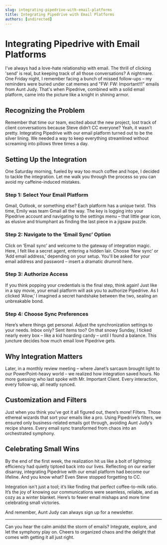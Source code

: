 ```yaml
---
slug: integrating-pipedrive-with-email-platforms
title: Integrating Pipedrive with Email Platforms
authors: [undirected]
---
```


# Integrating Pipedrive with Email Platforms

I've always had a love-hate relationship with email. The thrill of clicking 'send' is real, but keeping track of all those conversations? A nightmare. One Friday night, I remember facing a bunch of missed follow-ups – my reminders were buried under cat memes and "FW: FW: Important!!!" emails from Aunt Judy. That's when Pipedrive, combined with a solid email platform, came into the picture like a knight in shining armor.

## Recognizing the Problem

Remember that time our team, excited about the new project, lost track of client conversations because Steve didn’t CC everyone? Yeah, it wasn’t pretty. Integrating Pipedrive with our email platform turned out to be the silver lining. We needed a way to keep everything streamlined without screaming into pillows three times a day.

## Setting Up the Integration

One Saturday morning, fueled by way too much coffee and hope, I decided to tackle the integration. Let me walk you through the process so you can avoid my caffeine-induced mistakes.

### Step 1: Select Your Email Platform

Gmail, Outlook, or something else? Each platform has a unique twist. This time, Emily was team Gmail all the way. The key is logging into your Pipedrive account and navigating to the settings menu – that little gear icon, as elusive and triumphant as finding the last piece in a jigsaw puzzle.

### Step 2: Navigate to the ‘Email Sync’ Option

Click on ‘Email sync’ and welcome to the gateway of integration magic. Here, I felt like a secret agent, entering a hidden lair. Choose ‘New sync’ or ‘Add email address,’ depending on your setup. You'll be asked for your email address and password – insert a dramatic drumroll here.

### Step 3: Authorize Access

If you think popping your credentials is the final step, think again! Just like in a spy movie, your email platform will ask you to authorize Pipedrive. As I clicked ‘Allow,’ I imagined a secret handshake between the two, sealing an unbreakable bond.

### Step 4: Choose Sync Preferences

Here’s where things get personal. Adjust the synchronization settings to your needs. Inbox only? Sent items too? On that snowy Sunday, I ticked nearly every box – like a kid hoarding candy – until I found a balance. This juncture decides how much email love Pipedrive gets.

## Why Integration Matters

Later, in a monthly review meeting – where Janet’s sarcasm brought light to our PowerPoint-heavy world – we realized how integration saved hours. No more guessing who last spoke with Mr. Important Client. Every interaction, every follow-up, all neatly synced.

## Customization and Filters

Just when you think you’ve got it all figured out, there’s more! Filters. Those ethereal wizards that sort your emails like a pro. Using Pipedrive’s filters, we ensured only business-related emails got through, avoiding Aunt Judy’s recipe shares. Every email sync transformed from chaos into an orchestrated symphony.

## Celebrating Small Wins

By the end of the first week, the realization hit us like a bolt of lightning: efficiency had quietly tiptoed back into our lives. Reflecting on our earlier disarray, integrating Pipedrive with our email platform had become our lifeline. And you know what? Even Steve stopped forgetting to CC.

Integration isn't just a tool; it’s like finding that perfect coffee-to-milk ratio. It’s the joy of knowing our communications were seamless, reliable, and as cozy as a winter blanket. Here’s to fewer email mishaps and more time celebrating small victories.

And remember, Aunt Judy can always sign up for a newsletter.

---

Can you hear the calm amidst the storm of emails? Integrate, explore, and let the symphony play on. Cheers to organized chaos and the delight that comes with getting it all just right.